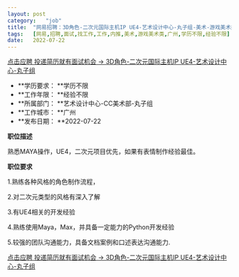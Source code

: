 ```yaml
---
layout:	post
category:	"job"
title:	"网易招聘：3D角色-二次元国际主机IP UE4-艺术设计中心-丸子组-美术-游戏美术类-广州学历不限经验不限"
tags:	[网易,招聘,面试,找工作,工作,内推,美术,游戏美术类,广州,学历不限,经验不限]
date:	2022-07-22
---
```


[点击应聘 投递简历就有面试机会 ->  3D角色-二次元国际主机IP UE4-艺术设计中心-丸子组](http://mobile.bole.netease.com/bole/boleDetail?id=41743&employeeId=346f03c3cda5f04c&key=all)



- **学历要求： **学历不限
- **工作年限： **经验不限
- **所属部门： **艺术设计中心-CC美术部-丸子组
- **工作城市： **广州
- **发布日期： **2022-07-22



**职位描述**

熟悉MAYA操作，UE4，二次元项目优先，如果有表情制作经验最佳。



**职位要求**

1.熟练各种风格的角色制作流程，

2.对二次元类型的风格有深入了解

3.有UE4相关的开发经验

4.熟练使用Maya，Max，并具备一定能力的Python开发经验

5.较强的团队沟通能力，具备文档案例和口述表达沟通能力.





[点击应聘 投递简历就有面试机会 ->  3D角色-二次元国际主机IP UE4-艺术设计中心-丸子组](http://mobile.bole.netease.com/bole/boleDetail?id=41743&employeeId=346f03c3cda5f04c&key=all)